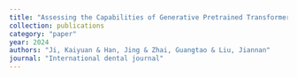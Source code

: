```yaml
---
title: "Assessing the Capabilities of Generative Pretrained Transformer-4 in Addressing Open-Ended Inquiries of Oral Cancer"
collection: publications
category: "paper"
year: 2024
authors: "Ji, Kaiyuan & Han, Jing & Zhai, Guangtao & Liu, Jiannan"
journal: "International dental journal"
---
```

